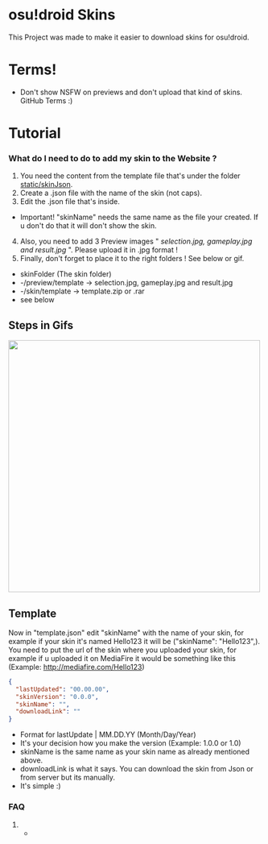 # osu!droid Skins
 This Project was made to make it easier to download skins for osu!droid.

# Terms!
 - Don't show NSFW on previews and don't upload that kind of skins. GitHub Terms :)

# Tutorial 
 ### What do I need to do to add my skin to the Website ?
 1. You need the content from the template file that's under the folder [static/skinJson](https://github.com/osudroid).
 2. Create a .json file with the name of the skin (not caps). 
 3. Edit the .json file that's inside.
 - Important! "skinName" needs the same name as the file your created. If u don't do that it will don't show the skin.
 4. Also, you need to add 3 Preview images " *selection.jpg, gameplay.jpg and result.jpg* ". Please upload it in .jpg format !
 5. Finally, don't forget to place it to the right folders ! See below or gif. 
 - skinFolder (The skin folder)
 - -/preview/template -> selection.jpg, gameplay.jpg and result.jpg
 - -/skin/template -> template.zip or .rar
 - see below

## Steps in Gifs

<img src="https://skins.osudroid.moe/d/preview.gif" width="500px;" alt=""/><br />

## Template
Now in "template.json" edit "skinName" with the name of your skin, for example if your skin it's named Hello123 it will be ("skinName": "Hello123",).
You need to put the url of the skin where you uploaded your skin, for example if u uploaded it on MediaFire it would be something like this (Example: http://mediafire.com/Hello123)
```json
{
  "lastUpdated": "00.00.00", 
  "skinVersion": "0.0.0",
  "skinName": "",
  "downloadLink": ""
}
```
  - Format for lastUpdate | MM.DD.YY (Month/Day/Year)
  - It's your decision how you make the version (Example: 1.0.0 or 1.0)
  - skinName is the same name as your skin name as already mentioned above.
  - downloadLink is what it says. You can download the skin from Json or from server but its manually.
  - It's simple :)

### FAQ
1. -
